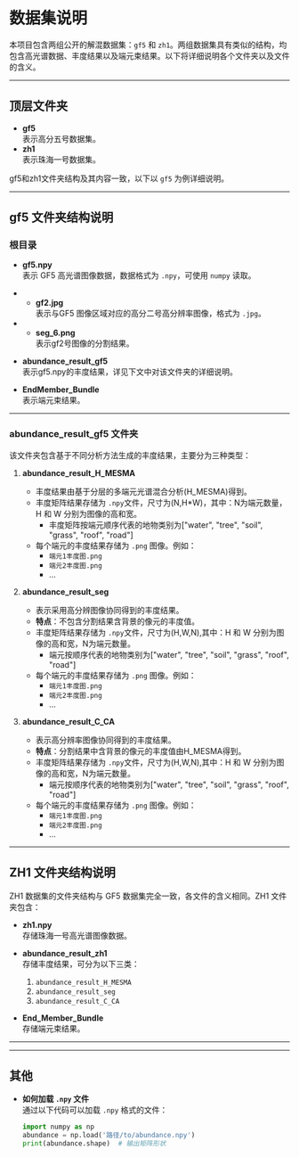 # 数据集说明

本项目包含两组公开的解混数据集：`gf5` 和 `zh1`。两组数据集具有类似的结构，均包含高光谱数据、丰度结果以及端元束结果。以下将详细说明各个文件夹以及文件的含义。

---

## 顶层文件夹

- **gf5**  
  表示高分五号数据集。
- **zh1**  
  表示珠海一号数据集。

gf5和zh1文件夹结构及其内容一致，以下以 `gf5` 为例详细说明。

---

## gf5 文件夹结构说明

### 根目录

- **gf5.npy**  
  表示 GF5 高光谱图像数据，数据格式为 `.npy`，可使用 `numpy` 读取。
- - **gf2.jpg**  
  表示与GF5 图像区域对应的高分二号高分辨率图像，格式为 `.jpg`。
- - **seg_6.png**  
  表示gf2号图像的分割结果。

- **abundance_result_gf5**  
  表示gf5.npy的丰度结果，详见下文中对该文件夹的详细说明。

- **EndMember_Bundle**  
  表示端元束结果。

---

### abundance_result_gf5 文件夹

该文件夹包含基于不同分析方法生成的丰度结果，主要分为三种类型：

1. **abundance_result_H_MESMA**  
   - 丰度结果由基于分层的多端元光谱混合分析(H_MESMA)得到。
   - 丰度矩阵结果存储为 `.npy`文件，尺寸为(N,H*W)，其中：N为端元数量，H 和 W 分别为图像的高和宽。
     - 丰度矩阵按端元顺序代表的地物类别为["water", "tree", "soil", "grass", "roof", "road"]
   - 每个端元的丰度结果存储为 `.png` 图像。例如：
     - `端元1丰度图.png`
     - `端元2丰度图.png`
     - ...

2. **abundance_result_seg**  
   - 表示采用高分辨图像协同得到的丰度结果。
   - **特点**：不包含分割结果含背景的像元的丰度值。
   - 丰度矩阵结果存储为 `.npy`文件，尺寸为(H,W,N),其中：H 和 W 分别为图像的高和宽，N为端元数量。
     - 端元按顺序代表的地物类别为["water", "tree", "soil", "grass", "roof", "road"]
   - 每个端元的丰度结果存储为 `.png` 图像。例如：
     - `端元1丰度图.png`
     - `端元2丰度图.png`
     - ...

3. **abundance_result_C_CA**  
   - 表示高分辨率图像协同得到的丰度结果。
   - **特点**：分割结果中含背景的像元的丰度值由H_MESMA得到。
   - 丰度矩阵结果存储为 `.npy`文件，尺寸为(H,W,N),其中：H 和 W 分别为图像的高和宽，N为端元数量。
     - 端元按顺序代表的地物类别为["water", "tree", "soil", "grass", "roof", "road"]
   - 每个端元的丰度结果存储为 `.png` 图像。例如：
     - `端元1丰度图.png`
     - `端元2丰度图.png`
     - ...


---

## ZH1 文件夹结构说明

ZH1 数据集的文件夹结构与 GF5 数据集完全一致，各文件的含义相同。ZH1 文件夹包含：

- **zh1.npy**  
  存储珠海一号高光谱图像数据。

- **abundance_result_zh1**  
  存储丰度结果，可分为以下三类：
  1. `abundance_result_H_MESMA`
  2. `abundance_result_seg`
  3. `abundance_result_C_CA`

- **End_Member_Bundle**  
  存储端元束结果。

---

---

## 其他

- **如何加载 `.npy` 文件**  
  通过以下代码可以加载 `.npy` 格式的文件：

  ```python
  import numpy as np
  abundance = np.load('路径/to/abundance.npy')
  print(abundance.shape)  # 输出矩阵形状
